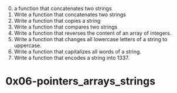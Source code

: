 0.	a function that concatenates two strings
1.	Write a function that concatenates two strings
2.	Write a function that copies a string
3.	Write a function that compares two strings
4.	Write a function that reverses the content of an array of integers.
5.	Write a function that changes all lowercase letters of a string to uppercase.
6.	Write a function that capitalizes all words of a string.
7.	Write a function that encodes a string into 1337.

# 0x06-pointers_arrays_strings

